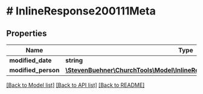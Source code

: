 # # InlineResponse200111Meta

## Properties

Name | Type | Description | Notes
------------ | ------------- | ------------- | -------------
**modified_date** | **string** |  | [optional]
**modified_person** | [**\StevenBuehner\ChurchTools\Model\InlineResponse200111MetaModifiedPerson**](InlineResponse200111MetaModifiedPerson.md) |  | [optional]

[[Back to Model list]](../../README.md#models) [[Back to API list]](../../README.md#endpoints) [[Back to README]](../../README.md)
